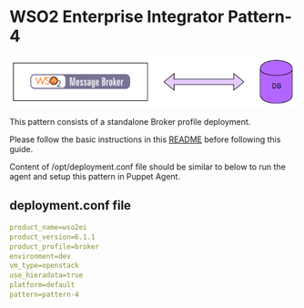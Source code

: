# WSO2 Enterprise Integrator Pattern-4

![pattern-design](../../../../../patterns/design/wso2ei-6.1.1-pattern-4.png)

This pattern consists of a standalone Broker profile deployment.

Please follow the basic instructions in this [README](../../../../../README.md) before following this guide.

Content of /opt/deployment.conf file should be similar to below to run the agent and setup this pattern in Puppet Agent.

## deployment.conf file

```yaml
product_name=wso2ei
product_version=6.1.1
product_profile=broker
environment=dev
vm_type=openstack
use_hieradata=true
platform=default
pattern=pattern-4

```
